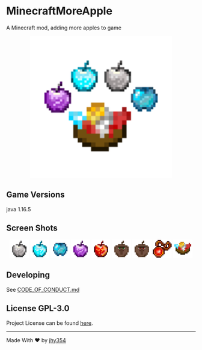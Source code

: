 # MinecraftMoreApple
A Minecraft mod, adding more apples to game
<div align="center">
  <img src=https://raw.githubusercontent.com/jhy354/READMEIMAGE/master/MinecraftMoreApple/more_apple.png width=75% />
</div>

## Game Versions
java 1.16.5

## Screen Shots
<div align="center">
  <img src=https://raw.githubusercontent.com/jhy354/READMEIMAGE/master/MinecraftMoreApple/iron_apple.png width=10% />
  <img src=https://raw.githubusercontent.com/jhy354/READMEIMAGE/master/MinecraftMoreApple/diamond_apple.png width=10% />
  <img src=https://raw.githubusercontent.com/jhy354/READMEIMAGE/master/MinecraftMoreApple/BakedDiamondApple.png width=10% />
  <img src=https://raw.githubusercontent.com/jhy354/READMEIMAGE/master/MinecraftMoreApple/chorus_apple.png width=10% />
  <img src=https://raw.githubusercontent.com/jhy354/READMEIMAGE/master/MinecraftMoreApple/flame_apple.png width=10% />
  <img src=https://raw.githubusercontent.com/jhy354/READMEIMAGE/master/MinecraftMoreApple/villager_apple.png width=10% />
  <img src=https://raw.githubusercontent.com/jhy354/READMEIMAGE/master/MinecraftMoreApple/strange_villager_apple.png width=10% />
  <img src=https://raw.githubusercontent.com/jhy354/READMEIMAGE/master/MinecraftMoreApple/flame_apple_amulet.png width=10% />
  <img src=https://raw.githubusercontent.com/jhy354/READMEIMAGE/master/MinecraftMoreApple/amazing_apple_salad.png width=10% />
</div>

## Developing
See [CODE_OF_CONDUCT.md](CODE_OF_CONDUCT.md)

## License GPL-3.0
Project License can be found [here](LICENSE.md).

---

Made With ❤️ by [jhy354](https://github.com/jhy354/)
